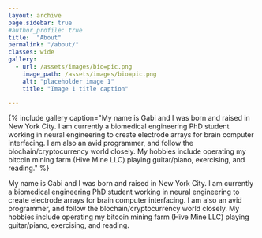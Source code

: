 ```yaml
---
layout: archive
page.sidebar: true
#author_profile: true
title:  "About"
permalink: "/about/"
classes: wide
gallery:
  - url: /assets/images/bio=pic.png
    image_path: /assets/images/bio=pic.png
    alt: "placeholder image 1"
    title: "Image 1 title caption"

---
```



{% include gallery caption="My name is Gabi and I was born and raised in New York City. I am currently a biomedical engineering PhD student working in neural engineering to create electrode arrays for brain computer interfacing. I am also an avid programmer, and follow the blochain/cryptocurrency world closely. My hobbies include operating my bitcoin mining farm (Hive Mine LLC) playing guitar/piano, exercising, and reading." %}


My name is Gabi and I was born and raised in New York City. I am currently a biomedical engineering PhD student working in neural engineering to create electrode arrays for brain computer interfacing. I am also an avid programmer, and follow the blochain/cryptocurrency world closely. My hobbies include operating my bitcoin mining farm (Hive Mine LLC) playing guitar/piano, exercising, and reading.
